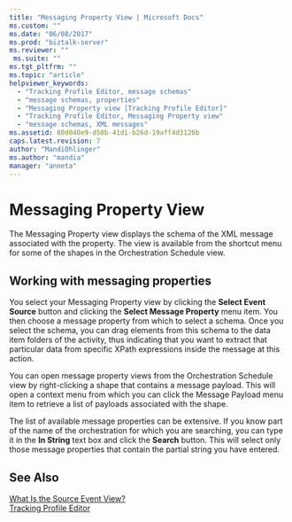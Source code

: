 ```yaml
---
title: "Messaging Property View | Microsoft Docs"
ms.custom: ""
ms.date: "06/08/2017"
ms.prod: "biztalk-server"
ms.reviewer: ""
 ms.suite: ""
ms.tgt_pltfrm: ""
ms.topic: "article"
helpviewer_keywords: 
  - "Tracking Profile Editor, message schemas"
  - "message schemas, properties"
  - "Messaging Property view [Tracking Profile Editor]"
  - "Tracking Profile Editor, Messaging Property view"
  - "message schemas, XML messages"
ms.assetid: 80d040e9-d58b-41d1-b26d-19aff4d3126b
caps.latest.revision: 7
author: "MandiOhlinger"
ms.author: "mandia"
manager: "anneta"
---
```

# Messaging Property View
The Messaging Property view displays the schema of the XML message associated with the property. The view is available from the shortcut menu for some of the shapes in the Orchestration Schedule view.  
  
## Working with messaging properties  
 You select your Messaging Property view by clicking the **Select Event Source** button and clicking the **Select Message Property** menu item. You then choose a message property from which to select a schema. Once you select the schema, you can drag elements from this schema to the data item folders of the activity, thus indicating that you want to extract that particular data from specific XPath expressions inside the message at this action.  
  
 You can open message property views from the Orchestration Schedule view by right-clicking a shape that contains a message payload. This will open a context menu from which you can click the Message Payload menu item to retrieve a list of payloads associated with the shape.  
  
 The list of available message properties can be extensive. If you know part of the name of the orchestration for which you are searching, you can type it in the **In String** text box and click the **Search** button. This will select only those message properties that contain the partial string you have entered.  
  
## See Also  
 [What Is the Source Event View?](../core/what-is-the-source-event-view.md)   
 [Tracking Profile Editor](../core/tracking-profile-editor.md)